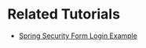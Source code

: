# Related Tutorials

* [Spring Security Form Login Example](https://howtodoinjava.com/spring5/security/login-form-example/)
